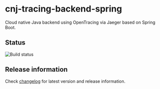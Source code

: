 # cnj-tracing-backend-spring

Cloud native Java backend using OpenTracing via Jaeger based on Spring Boot.

## Status

![Build status](https://codebuild.eu-west-1.amazonaws.com/badges?uuid=eyJlbmNyeXB0ZWREYXRhIjoiLzNFNml2UG5qTi9DR1Y4dkFIUnNPMnhRbjA1UVpJbmpiZDNPYlc1TFEvYjltSDdyUnBEMUJKV3l5bFI2Q0VxM2JmREgzK3Jjd0Z1WEdXSHFJOUNOZ2U4PSIsIml2UGFyYW1ldGVyU3BlYyI6IkZrN0g5SXVydk4xTDB1M3UiLCJtYXRlcmlhbFNldFNlcmlhbCI6MX0%3D&branch=main)

## Release information

Check [changelog](changelog.md) for latest version and release information.

